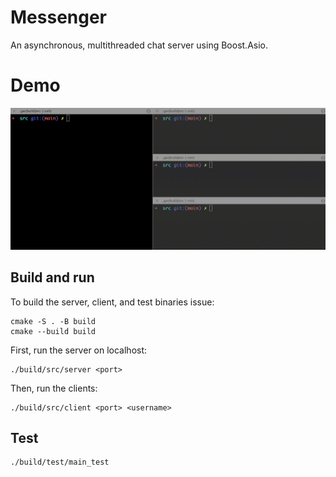 # Messenger

An asynchronous, multithreaded chat server using Boost.Asio.

# Demo

![demo](./demo.gif)

## Build and run

To build the server, client, and test binaries issue:
```
cmake -S . -B build
cmake --build build
```

First, run the server on localhost:
```
./build/src/server <port>
```

Then, run the clients:
```
./build/src/client <port> <username>
```

## Test
```
./build/test/main_test
```
